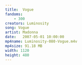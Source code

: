 ```yaml
---
title:  Vogue
fandoms:
    - 300
creators: Luminosity
song: Vogue
artist: Madonna
date:   2007-05-01 10:00:00
mp4name: Luminosity-080-Vogue.m4v
mp4size: 91.18 MB
width: 1120
height: 480
---
```



  